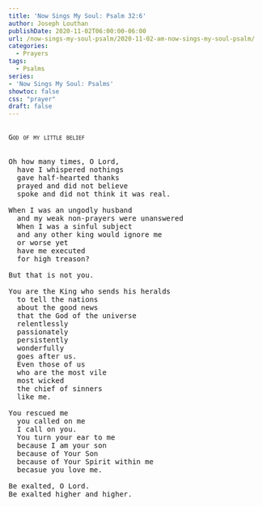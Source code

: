 ```yaml
---
title: 'Now Sings My Soul: Psalm 32:6'
author: Joseph Louthan
publishDate: 2020-11-02T06:00:00-06:00
url: /now-sings-my-soul-psalm/2020-11-02-am-now-sings-my-soul-psalm/
categories:
  - Prayers
tags:
  - Psalms
series:
- 'Now Sings My Soul: Psalms'
showtoc: false
css: "prayer"
draft: false
---
```

<pre>
<div style="font-variant: small-caps;">
God of my little belief
</div>
&nbsp;
Oh how many times, O Lord,
  have I whispered nothings
  gave half-hearted thanks
  prayed and did not believe
  spoke and did not think it was real.

When I was an ungodly husband
  and my weak non-prayers were unanswered
  When I was a sinful subject
  and any other king would ignore me
  or worse yet
  have me executed
  for high treason?

But that is not you.

You are the King who sends his heralds
  to tell the nations
  about the good news
  that the God of the universe
  relentlessly
  passionately
  persistently
  wonderfully
  goes after us.
  Even those of us
  who are the most vile
  most wicked
  the chief of sinners
  like me.

You rescued me
  you called on me
  I call on you.
  You turn your ear to me
  because I am your son
  because of Your Son
  because of Your Spirit within me
  becasue you love me.

Be exalted, O Lord.
Be exalted higher and higher.
</pre>
